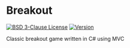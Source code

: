 # Breakout

[![BSD 3-Clause License](https://img.shields.io/badge/License-BSD_3--Clauses-blue.svg?longCache=true)](https://github.com/NearHuscarl/Breakout/blob/master/LICENSE.md)
[![Version](https://img.shields.io/badge/Version-0.2.0-green.svg?longCache=true)](https://github.com/NearHuscarl/Breakout/releases)

Classic breakout game written in C# using MVC
